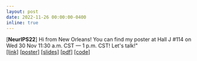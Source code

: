 ```yaml
---
layout: post
date: 2022-11-26 00:00:00-0400
inline: true
---
```


[**NeurIPS22**] Hi from New Orleans! You can find my poster at Hall J #114 on Wed 30 Nov 11:30 a.m. CST — 1 p.m. CST! Let's talk!"
<br>
<a href="https://papers.nips.cc/paper_files/paper/2022/hash/e8dbeb1c947a30576c699e7f5c73d3e3-Abstract-Conference.html">[link]</a>
<a href="https://ipeis.github.io/assets/pdf/NeurIPS_poster.pdf">[poster]</a>
<a href="https://ipeis.github.io/assets/pdf/NeurIPS_presentation.pdf">[slides]</a>
<a href="https://papers.nips.cc/paper_files/paper/2022/file/e8dbeb1c947a30576c699e7f5c73d3e3-Supplemental-Conference.pdf">[pdf]</a>
<a href="https://github.com/ipeis/HH-VAEM">[code]</a>
